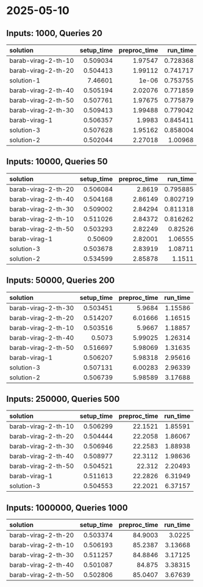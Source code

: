 # 2025-05-10

## Inputs: 1000, Queries 20

| solution            |   setup_time |   preproc_time |   run_time |
|:--------------------|-------------:|---------------:|-----------:|
| barab-virag-2-th-10 |     0.509034 |        1.97547 |   0.728368 |
| barab-virag-2-th-20 |     0.504413 |        1.99112 |   0.741717 |
| solution-1          |     7.46601  |        1e-06   |   0.753755 |
| barab-virag-2-th-40 |     0.505194 |        2.02076 |   0.771859 |
| barab-virag-2-th-50 |     0.507761 |        1.97675 |   0.775879 |
| barab-virag-2-th-30 |     0.509413 |        1.99488 |   0.779042 |
| barab-virag-1       |     0.506357 |        1.9983  |   0.845411 |
| solution-3          |     0.507628 |        1.95162 |   0.858004 |
| solution-2          |     0.502044 |        2.27018 |   1.00968  |

## Inputs: 10000, Queries 50

| solution            |   setup_time |   preproc_time |   run_time |
|:--------------------|-------------:|---------------:|-----------:|
| barab-virag-2-th-20 |     0.506084 |        2.8619  |   0.795885 |
| barab-virag-2-th-40 |     0.504168 |        2.86149 |   0.802719 |
| barab-virag-2-th-30 |     0.509002 |        2.84294 |   0.811318 |
| barab-virag-2-th-10 |     0.511026 |        2.84372 |   0.816262 |
| barab-virag-2-th-50 |     0.503293 |        2.82249 |   0.82526  |
| barab-virag-1       |     0.50609  |        2.82001 |   1.06555  |
| solution-3          |     0.503678 |        2.83919 |   1.08711  |
| solution-2          |     0.534599 |        2.85878 |   1.1511   |

## Inputs: 50000, Queries 200

| solution            |   setup_time |   preproc_time |   run_time |
|:--------------------|-------------:|---------------:|-----------:|
| barab-virag-2-th-30 |     0.503451 |        5.9684  |    1.15586 |
| barab-virag-2-th-20 |     0.514207 |        6.01666 |    1.16515 |
| barab-virag-2-th-10 |     0.503516 |        5.9667  |    1.18857 |
| barab-virag-2-th-40 |     0.5073   |        5.99025 |    1.26314 |
| barab-virag-2-th-50 |     0.516697 |        5.98069 |    1.31635 |
| barab-virag-1       |     0.506207 |        5.98318 |    2.95616 |
| solution-3          |     0.507131 |        6.00283 |    2.96339 |
| solution-2          |     0.506739 |        5.98589 |    3.17688 |

## Inputs: 250000, Queries 500

| solution            |   setup_time |   preproc_time |   run_time |
|:--------------------|-------------:|---------------:|-----------:|
| barab-virag-2-th-10 |     0.506299 |        22.1521 |    1.85591 |
| barab-virag-2-th-20 |     0.504444 |        22.2058 |    1.86067 |
| barab-virag-2-th-30 |     0.506946 |        22.2583 |    1.88938 |
| barab-virag-2-th-40 |     0.508977 |        22.3112 |    1.98636 |
| barab-virag-2-th-50 |     0.504521 |        22.312  |    2.20493 |
| barab-virag-1       |     0.511613 |        22.2826 |    6.31949 |
| solution-3          |     0.504553 |        22.2021 |    6.37157 |

## Inputs: 1000000, Queries 1000

| solution            |   setup_time |   preproc_time |   run_time |
|:--------------------|-------------:|---------------:|-----------:|
| barab-virag-2-th-20 |     0.503374 |        84.9003 |    3.0225  |
| barab-virag-2-th-10 |     0.506193 |        85.2387 |    3.13668 |
| barab-virag-2-th-30 |     0.511257 |        84.8846 |    3.17125 |
| barab-virag-2-th-40 |     0.501087 |        84.875  |    3.38315 |
| barab-virag-2-th-50 |     0.502806 |        85.0407 |    3.67639 |